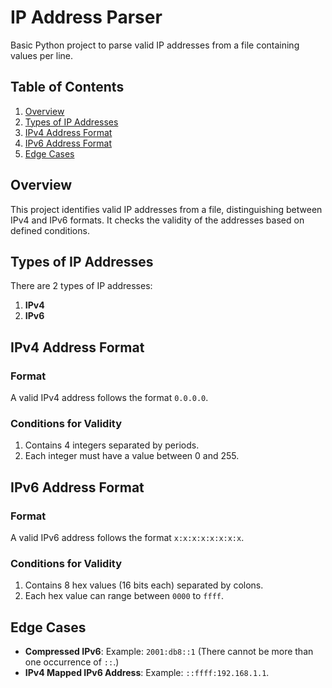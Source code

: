 # IP Address Parser

Basic Python project to parse valid IP addresses from a file containing values per line.

## Table of Contents

1. [Overview](#overview)
2. [Types of IP Addresses](#types-of-ip-addresses)
3. [IPv4 Address Format](#ipv4-address-format)
4. [IPv6 Address Format](#ipv6-address-format)
5. [Edge Cases](#edge-cases)

## Overview

This project identifies valid IP addresses from a file, distinguishing between IPv4 and IPv6 formats. It checks the validity of the addresses based on defined conditions.

## Types of IP Addresses

There are 2 types of IP addresses:

1. **IPv4**
2. **IPv6**

## IPv4 Address Format

### Format

A valid IPv4 address follows the format `0.0.0.0`.

### Conditions for Validity

1. Contains 4 integers separated by periods.
2. Each integer must have a value between 0 and 255.

## IPv6 Address Format

### Format

A valid IPv6 address follows the format `x:x:x:x:x:x:x:x`.

### Conditions for Validity

1. Contains 8 hex values (16 bits each) separated by colons.
2. Each hex value can range between `0000` to `ffff`.

## Edge Cases

- **Compressed IPv6**: Example: `2001:db8::1` (There cannot be more than one occurrence of `::`.)
- **IPv4 Mapped IPv6 Address**: Example: `::ffff:192.168.1.1`.

